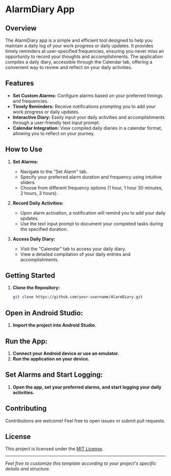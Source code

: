 # AlarmDiary App

## Overview

The AlarmDiary app is a simple and efficient tool designed to help you maintain a daily log of your work progress or daily updates. It provides timely reminders at user-specified frequencies, ensuring you never miss an opportunity to record your thoughts and accomplishments. The application compiles a daily diary, accessible through the Calendar tab, offering a convenient way to review and reflect on your daily activities.

## Features

- **Set Custom Alarms:** Configure alarms based on your preferred timings and frequencies.
- **Timely Reminders:** Receive notifications prompting you to add your work progress or daily updates.
- **Interactive Diary:** Easily input your daily activities and accomplishments through a user-friendly text input prompt.
- **Calendar Integration:** View compiled daily diaries in a calendar format, allowing you to reflect on your journey.

## How to Use

1. **Set Alarms:**
   - Navigate to the "Set Alarm" tab.
   - Specify your preferred alarm duration and frequency using intuitive sliders.
   - Choose from different frequency options (1 hour, 1 hour 30 minutes, 2 hours, 3 hours).

2. **Record Daily Activities:**
   - Upon alarm activation, a notification will remind you to add your daily updates.
   - Use the text input prompt to document your completed tasks during the specified duration.

3. **Access Daily Diary:**
   - Visit the "Calendar" tab to access your daily diary.
   - View a detailed compilation of your daily entries and accomplishments.

## Getting Started

1. **Clone the Repository:**
   ```bash
   git clone https://github.com/your-username/AlarmDiary.git

## Open in Android Studio:

1. **Import the project into Android Studio.**

## Run the App:

1. **Connect your Android device or use an emulator.**
2. **Run the application on your device.**

## Set Alarms and Start Logging:

1. **Open the app, set your preferred alarms, and start logging your daily activities.**

## Contributing

Contributions are welcome! Feel free to open issues or submit pull requests.

## License

This project is licensed under the [MIT License](LICENSE).

---

*Feel free to customize this template according to your project's specific details and structure.*

